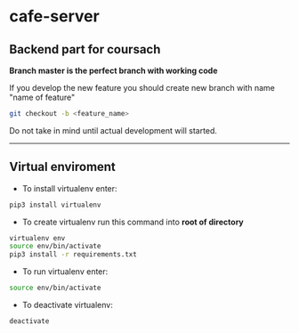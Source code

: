 # cafe-server

## Backend part for coursach

__Branch master is the perfect branch with working code__

If you develop the new feature you should create new branch with name "name of feature"

```bash
git checkout -b <feature_name>
```
Do not take in mind until actual development will started.
____________
## Virtual enviroment

- To install virtualenv enter:
```bash
pip3 install virtualenv
```

- To create virtualenv run this command into __root of directory__
```bash
virtualenv env
source env/bin/activate
pip3 install -r requirements.txt
```

- To run virtualenv enter:
```bash
source env/bin/activate
```

- To deactivate virtualenv:
```
deactivate
```